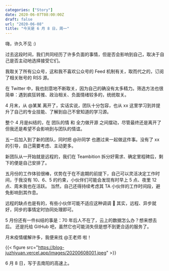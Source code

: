 ```yaml
---
categories: ["Story"]
date: 2020-06-07T08:00:00Z
draft: false
url: "2020-06-08"
title: "今天是 6 月 8 日，周一"
---
```



嗨，许久不见 :)

过去这段时间，我们共同经历了许多负面的事情，但是否会影响到自己，取决于自己是否主动地选择接受它们。

我取关了所有公众号，这和我不喜欢公众号的 Feed 机制有关，取而代之的，订阅了相关账号的 RSS 源。

在 Twitter 中，我也刻意地不断取关，因为自己的确没有太多精力。筛选方法也很简单：遇到疯狂转推、政治相关、负面情绪较多的，统统取关。

4 月末，从 @某某 离开了，实话实说，团队十分包容，也从 xx 这里学习到并提升了自己的专业技能、了解到自己不曾知道的学习源。

整个 4 月是纠结的，在 团队的情 和 全力做开源 之间摆动，尽管最终还是离开了但我还是希望不会影响到与团队的情谊。

五一后加入到了新的团队，同时把 @孙同学 也邀过来一起做这件事。没有了 xx 的引导，自己需要考虑、主动更多。

新团队从一开始就是远程的，我们在 Teambition 拆分好需求、确定里程碑后，剩下的便是自己安排了。

五月份的工作体验很棒，优势在于在不逾期的前提下，自己可以灵活决定工作时间，于我没有 10、6、5 的约束，小伙伴们可能会发现有时早上 5 点、夜里 12 点、周末我也在活跃。  当然，自己还得持续考虑其 TA 小伙伴的工作时间段，避免影响到其作息。

远程的缺点也是有的，有些小伙伴可能不适应这种调调 🤣 其实，远程、异步就好，同步的事情定时协同处理即可。

5 月份还有一件纠结的事是：70 年后人不在了，云上的数据怎么办？想来想去后。 还是托给 GitHub 吧，虽然它也可能消失但是想不到更合适的服务了。

月末疫情缓解许多，我便来找 @王老师 啦！

{{< figure src="https://blog-juzhiyuan.vercel.app/images/20200608001.jpeg" >}}

6 月 8 日，写于去南阳的高速上。

